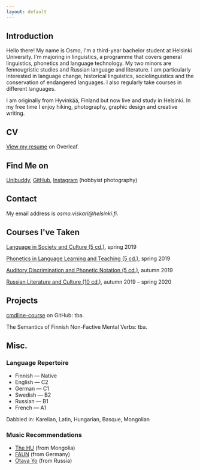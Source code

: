 ```yaml
---
layout: default
---
```


## Introduction

Hello there! My name is Osmo, I'm a third-year bachelor student at Helsinki University. I'm majoring in linguistics, a programme that covers general linguistics, phonetics and language technology. My two minors are fennougristic studies and Russian language and literature. I am particularly interested in language change, historical linguistics, sociolinguistics and the conservation of endangered languages. I also regularly take courses in different languages.

I am originally from Hyvinkää, Finland but now live and study in Helsinki. In my free time I enjoy hiking, photography, graphic design and creative writing.

## CV

[View my resume](https://www.overleaf.com/read/nbdqjwpgnmbh) on Overleaf.

## Find Me on

[Unibuddy](https://api.unibuddy.co/og/university-of-helsinki/buddies/students/5e74f054cd22c707fe511954?buddyPosition=share), [GitHub](https://github.com/anonymsynonym), [Instagram](https://www.instagram.com/osmomaista/) (hobbyist photography)

## Contact

My email address is _osmo.viskari@helsinki.fi_. 

## Courses I've Taken

[Language in Society and Culture (5 cd.)](https://studies.helsinki.fi/opintotarjonta/cu/hy-CU-118591802-2020-08-01), spring 2019

[Phonetics in Language Learning and Teaching (5 cd.)](https://studies.helsinki.fi/opintotarjonta/cu/hy-CU-118591958-2020-08-01), spring 2019

[Auditory Discrimination and Phonetic Notation (5 cd.)](https://studies.helsinki.fi/opintotarjonta/cu/hy-CU-134683880-2020-08-01), autumn 2019

[Russian Literature and Culture (10 cd.)](https://studies.helsinki.fi/opintotarjonta/cu/hy-CU-117920093-2020-08-01), autumn 2019 – spring 2020

## Projects

[cmdline-course](https://github.com/anonymsynonym/cmdline-course) on GitHub: tba.

The Semantics of Finnish Non-Factive Mental Verbs: tba.

## Misc.

### Language Repertoire

* Finnish — Native  
* English — C2  
* German — C1  
* Swedish — B2  
* Russian — B1  
* French — A1

Dabbled in: Karelian, Latin, Hungarian, Basque, Mongolian

### Music Recommendations

* [The HU](https://www.youtube.com/channel/UCs6vRDdkZ8bP8Xt6WHbvrwA) (from Mongolia)
* [FAUN](https://www.youtube.com/channel/UCxWwz-uZkTNwEM_duLUrWkQ) (from Germany)
* [Otava Yo](https://www.youtube.com/channel/UCyCJi-Ht-GPakArh4ZQnVUA) (from Russia)
